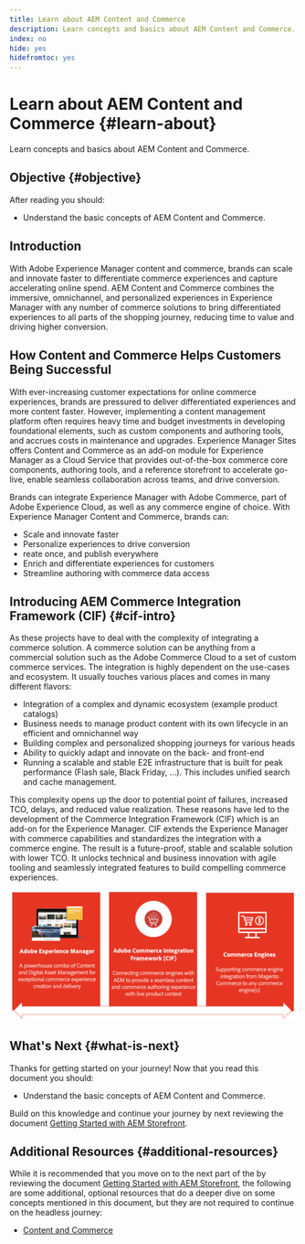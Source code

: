 ```yaml
---
title: Learn about AEM Content and Commerce
description: Learn concepts and basics about AEM Content and Commerce.
index: no
hide: yes
hidefromtoc: yes
---
```

# Learn about AEM Content and Commerce {#learn-about}

Learn concepts and basics about AEM Content and Commerce.

## Objective {#objective}

After reading you should:

* Understand the basic concepts of AEM Content and Commerce.

## Introduction

With Adobe Experience Manager content and commerce, brands can scale and innovate faster to differentiate commerce experiences and capture accelerating online spend. AEM Content and Commerce combines the immersive, omnichannel, and personalized experiences in Experience Manager with any number of commerce solutions to bring differentiated experiences to all parts of the shopping journey, reducing time to value and driving higher conversion.

## How Content and Commerce Helps Customers Being Successful

With ever-increasing customer expectations for online commerce experiences, brands are pressured to deliver differentiated experiences and more content faster. However, implementing a content management platform often requires heavy time and budget investments in developing foundational elements, such as custom components and authoring tools, and accrues costs in maintenance and upgrades. Experience Manager Sites offers Content and Commerce as an add-on module for Experience Manager as a Cloud Service that provides out-of-the-box commerce core components, authoring tools, and a reference storefront to accelerate go-live, enable seamless collaboration across teams, and drive conversion.

Brands can integrate Experience Manager with Adobe Commerce, part of Adobe Experience Cloud, as well as any commerce engine of choice. With Experience Manager Content and Commerce, brands can:

* Scale and innovate faster
* Personalize experiences to drive conversion
* reate once, and publish everywhere
* Enrich and differentiate experiences for customers
* Streamline authoring with commerce data access

## Introducing AEM Commerce Integration Framework (CIF) {#cif-intro}

As these projects have to deal with the complexity of integrating a commerce solution. A commerce solution can be anything from a commercial solution such as the Adobe Commerce Cloud to a set of custom commerce services. The integration is highly dependent on the use-cases and ecosystem. It usually touches various places and comes in many different flavors:

* Integration of a complex and dynamic ecosystem (example product catalogs)
* Business needs to manage product content with its own lifecycle in an efficient and omnichannel way
* Building complex and personalized shopping journeys for various heads
* Ability to quickly adapt and innovate on the back- and front-end
* Running a scalable and stable E2E infrastructure that is built for peak performance (Flash sale, Black Friday, ...). This includes unified search and cache management.

This complexity opens up the door to potential point of failures, increased TCO, delays, and reduced value realization. These reasons have led to the development of the Commerce Integration Framework (CIF) which is an add-on for the Experience Manager. CIF extends the Experience Manager with commerce capabilities and standardizes the integration with a commerce engine. The result is a future-proof, stable and scalable solution with lower TCO. It unlocks technical and business innovation with agile tooling and seamlessly integrated features to build compelling commerce experiences.

![CIF Elements](/help/commerce-cloud/assets/CIF/CIF_Overview.png)

## What's Next {#what-is-next}

Thanks for getting started on your journey! Now that you read this document you should:

* Understand the basic concepts of AEM Content and Commerce.

Build on this knowledge and continue your journey by next reviewing the document [Getting Started with AEM Storefront](getting-started.md).

## Additional Resources {#additional-resources}

While it is recommended that you move on to the next part of the by reviewing the document [Getting Started with AEM Storefront](getting-started.md), the following are some additional, optional resources that do a deeper dive on some concepts mentioned in this document, but they are not required to continue on the headless journey:

* [Content and Commerce](/help/commerce-cloud/introduction.md)

